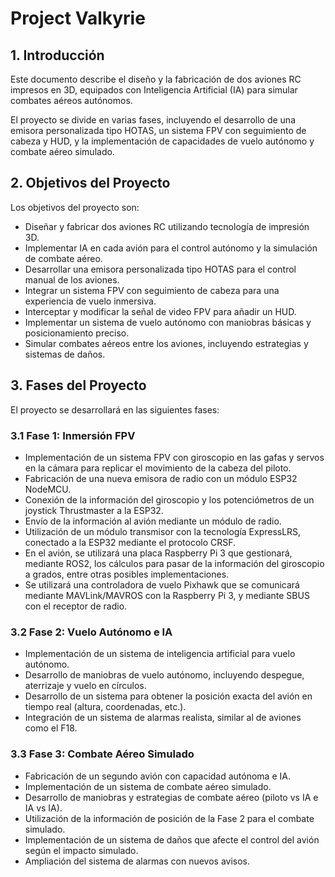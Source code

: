 # Project Valkyrie

## 1. Introducción

Este documento describe el diseño y la fabricación de dos aviones RC impresos en 3D, equipados con Inteligencia Artificial (IA) para simular combates aéreos autónomos.

El proyecto se divide en varias fases, incluyendo el desarrollo de una emisora personalizada tipo HOTAS, un sistema FPV con seguimiento de cabeza y HUD, y la implementación de capacidades de vuelo autónomo y combate aéreo simulado.

## 2. Objetivos del Proyecto

Los objetivos del proyecto son:

* Diseñar y fabricar dos aviones RC utilizando tecnología de impresión 3D.
* Implementar IA en cada avión para el control autónomo y la simulación de combate aéreo.
* Desarrollar una emisora personalizada tipo HOTAS para el control manual de los aviones.
* Integrar un sistema FPV con seguimiento de cabeza para una experiencia de vuelo inmersiva.
* Interceptar y modificar la señal de video FPV para añadir un HUD.
* Implementar un sistema de vuelo autónomo con maniobras básicas y posicionamiento preciso.
* Simular combates aéreos entre los aviones, incluyendo estrategias y sistemas de daños.

## 3. Fases del Proyecto

El proyecto se desarrollará en las siguientes fases:

### 3.1 Fase 1: Inmersión FPV

* Implementación de un sistema FPV con giroscopio en las gafas y servos en la cámara para replicar el movimiento de la cabeza del piloto.
* Fabricación de una nueva emisora de radio con un módulo ESP32 NodeMCU.
* Conexión de la información del giroscopio y los potenciómetros de un joystick Thrustmaster a la ESP32.
* Envío de la información al avión mediante un módulo de radio.
* Utilización de un módulo transmisor con la tecnología ExpressLRS, conectado a la ESP32 mediante el protocolo CRSF.
* En el avión, se utilizará una placa Raspberry Pi 3 que gestionará, mediante ROS2, los cálculos para pasar de la información del giroscopio a grados, entre otras posibles implementaciones.
* Se utilizará una controladora de vuelo Pixhawk que se comunicará mediante MAVLink/MAVROS con la Raspberry Pi 3, y mediante SBUS con el receptor de radio.

### 3.2 Fase 2: Vuelo Autónomo e IA

* Implementación de un sistema de inteligencia artificial para vuelo autónomo.
* Desarrollo de maniobras de vuelo autónomo, incluyendo despegue, aterrizaje y vuelo en círculos.
* Desarrollo de un sistema para obtener la posición exacta del avión en tiempo real (altura, coordenadas, etc.).
* Integración de un sistema de alarmas realista, similar al de aviones como el F18.

### 3.3 Fase 3: Combate Aéreo Simulado

* Fabricación de un segundo avión con capacidad autónoma e IA.
* Implementación de un sistema de combate aéreo simulado.
* Desarrollo de maniobras y estrategias de combate aéreo (piloto vs IA e IA vs IA).
* Utilización de la información de posición de la Fase 2 para el combate simulado.
* Implementación de un sistema de daños que afecte el control del avión según el impacto simulado.
* Ampliación del sistema de alarmas con nuevos avisos.
